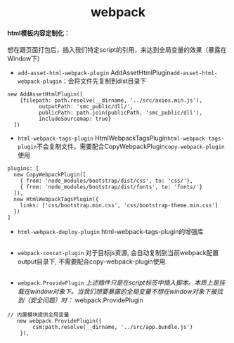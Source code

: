 # <center>**webpack**</center>
<article align="left" padding="0 12px">

#### html模板内容定制化：

想在跟页面打包后，插入我们特定script的引用，来达到全局变量的效果（暴露在Window下）
* `add-asset-html-webpack-plugin`
AddAssetHtmlPlugin`add-asset-html-webpack-plugin`：会将文件先复制到dist目录下
```
new AddAssetHtmlPlugin([
    {filepath: path.resolve(__dirname, '../src/axios.min.js'),
          outputPath: 'smc_public/dll/',
          publicPath: path.join(publicPath, 'smc_public/dll'),
          includeSourcemap: true}
  ])
```
* `html-webpack-tags-plugin`
HtmlWebpackTagsPlugin`html-webpack-tags-plugin`不会复制文件，需要配合CopyWebpackPlugin`copy-webpack-plugin`使用
```
plugins: [
  new CopyWebpackPlugin([
    { from: 'node_modules/bootstrap/dist/css', to: 'css/'},
    { from: 'node_modules/bootstrap/dist/fonts', to: 'fonts/'}
  ]),
  new HtmlWebpackTagsPlugin({
    links: ['css/bootstrap.min.css', 'css/bootstrap-theme.min.css']
  })
]
```
* `html-webpack-deploy-plugin`
html-webpack-tags-plugin的增强库
```

```
* `webpack-concat-plugin`
对于目标js资源, 会自动复制到当前webpack配置output目录下, 不需要配合copy-webpack-plugin使用.
```

```
* `webpack.ProvidePlugin`
*上述插件只是在script标签中插入脚本。本质上是挂载在window对象下。当我们想要暴露的全局变量不想在window对象下被找到（安全问题）时：*
webpack.ProvidePlugin
```
// 内置模块提供全局变量
   new webpack.ProvidePlugin({
        csm:path.resolve(__dirname, '../src/app.bundle.js')
    }),
```



</article>